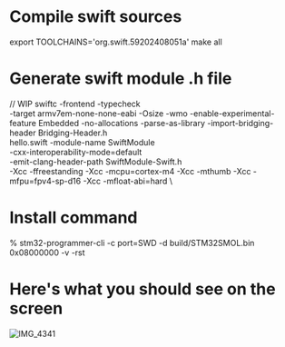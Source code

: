 # Compile swift sources
export TOOLCHAINS='org.swift.59202408051a'
make all

# Generate swift module .h file
// WIP
swiftc -frontend -typecheck \
      -target armv7em-none-none-eabi -Osize -wmo -enable-experimental-feature Embedded -no-allocations -parse-as-library -import-bridging-header Bridging-Header.h \
       hello.swift -module-name SwiftModule \
       -cxx-interoperability-mode=default \
       -emit-clang-header-path SwiftModule-Swift.h \
       -Xcc -ffreestanding -Xcc -mcpu=cortex-m4 -Xcc -mthumb -Xcc -mfpu=fpv4-sp-d16 -Xcc -mfloat-abi=hard \

# Install command
% stm32-programmer-cli -c port=SWD -d build/STM32SMOL.bin 0x08000000 -v -rst

# Here's what you should see on the screen
![IMG_4341](https://github.com/user-attachments/assets/65bcaab6-7a10-462e-a1d3-e63990f6ce91)
